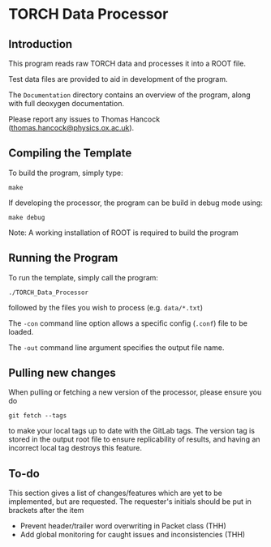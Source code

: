 # TORCH Data Processor

## Introduction
This program reads raw TORCH data and processes it into a ROOT file.

Test data files are provided to aid in development of the program.

The ```Documentation``` directory contains an overview of the program, along with full deoxygen documentation.

Please report any issues to Thomas Hancock (thomas.hancock@physics.ox.ac.uk).

## Compiling the Template
To build the program, simply type:
```
make
```

If developing the processor, the program can be build in debug mode using:
```
make debug
```

Note: A working installation of ROOT is required to build the program

## Running the Program
To run the template, simply call the program:
```
./TORCH_Data_Processor
```
followed by the files you wish to process (e.g. ```data/*.txt```)

The ```-con``` command line option allows a specific config (```.conf```) file to be loaded.

The ```-out``` command line argument specifies the output file name.

## Pulling new changes

When pulling or fetching a new version of the processor, please ensure you do
```
git fetch --tags
```
to make your local tags up to date with the GitLab tags. The version tag is stored in the output root file to ensure replicability of results, and having an incorrect local tag destroys this feature.


## To-do

This section gives a list of changes/features which are yet to be implemented, but are requested. The requester's initials should be put in brackets after the item

* Prevent header/trailer word overwriting in Packet class (THH)
* Add global monitoring for caught issues and inconsistencies (THH)
